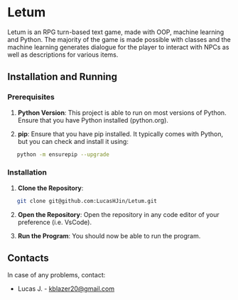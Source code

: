 # Letum
Letum is an RPG turn-based text game, made with OOP, machine learning and Python. The majority of the game is made possible with classes and the machine learning generates dialogue for the player to interact with NPCs as well as descriptions for various items.

## Installation and Running
### Prerequisites
1. **Python Version**: This project is able to run on most versions of Python. Ensure that you have Python installed (python.org).

2. **pip**: Ensure that you have pip installed. It typically comes with Python, but you can check and install it using:
```sh
   python -m ensurepip --upgrade
```

### Installation
1. **Clone the Repository**:
```sh
   git clone git@github.com:LucasHJin/Letum.git
```

2. **Open the Repository**: Open the repository in any code editor of your preference (i.e. VsCode).

3. **Run the Program**: You should now be able to run the program.

## Contacts
In case of any problems, contact:
- Lucas J. - kblazer20@gmail.com